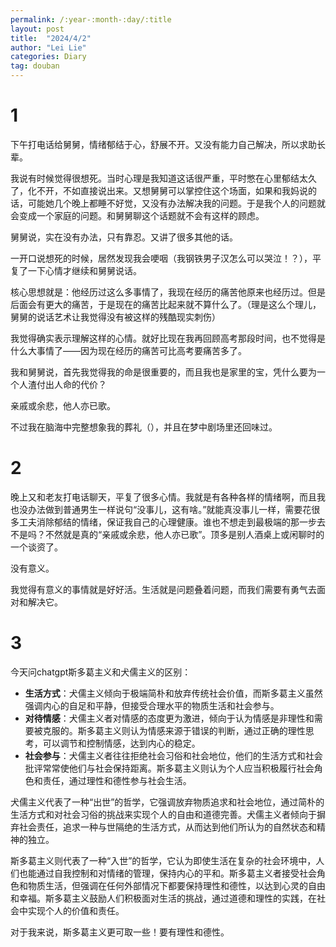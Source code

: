 ```yaml
---
permalink: /:year-:month-:day/:title
layout: post
title:  "2024/4/2"
author: "Lei Lie"
categories: Diary
tag: douban
---
```


# 1

下午打电话给舅舅，情绪郁结于心，舒展不开。又没有能力自己解决，所以求助长辈。

我说有时候觉得很想死。当时心理是我知道这话很严重，平时憋在心里郁结太久了，化不开，不如直接说出来。又想舅舅可以掌控住这个场面，如果和我妈说的话，可能她几个晚上都睡不好觉，又没有办法解决我的问题。于是我个人的问题就会变成一个家庭的问题。和舅舅聊这个话题就不会有这样的顾虑。

舅舅说，实在没有办法，只有靠忍。又讲了很多其他的话。

一开口说想死的时候，居然发现我会哽咽（我钢铁男子汉怎么可以哭泣！？），平复了一下心情才继续和舅舅说话。

核心思想就是：他经历过这么多事情了，我现在经历的痛苦他原来也经历过。但是后面会有更大的痛苦，于是现在的痛苦比起来就不算什么了。（理是这么个理儿，舅舅的说话艺术让我觉得没有被这样的残酷现实刺伤）

我觉得确实表示理解这样的心情。就好比现在我再回顾高考那段时间，也不觉得是什么大事情了——因为现在经历的痛苦可比高考要痛苦多了。

我和舅舅说，首先我觉得我的命是很重要的，而且我也是家里的宝，凭什么要为一个人渣付出人命的代价？

亲戚或余悲，他人亦已歌。

不过我在脑海中完整想象我的葬礼（），并且在梦中剧场里还回味过。

# 2

晚上又和老友打电话聊天，平复了很多心情。我就是有各种各样的情绪啊，而且我也没办法做到普通男生一样说句“没事儿，这有啥。”就能真没事儿一样，需要花很多工夫消除郁结的情绪，保证我自己的心理健康。谁也不想走到最极端的那一步去不是吗？不然就是真的“亲戚或余悲，他人亦已歌”。顶多是别人酒桌上或闲聊时的一个谈资了。

没有意义。

我觉得有意义的事情就是好好活。生活就是问题叠着问题，而我们需要有勇气去面对和解决它。

# 3

今天问chatgpt斯多葛主义和犬儒主义的区别：

- **生活方式**：犬儒主义倾向于极端简朴和放弃传统社会价值，而斯多葛主义虽然强调内心的自足和平静，但接受合理水平的物质生活和社会参与。
- **对待情感**：犬儒主义者对情感的态度更为激进，倾向于认为情感是非理性和需要被克服的。斯多葛主义则认为情感来源于错误的判断，通过正确的理性思考，可以调节和控制情感，达到内心的稳定。
- **社会参与**：犬儒主义者往往拒绝社会习俗和社会地位，他们的生活方式和社会批评常常使他们与社会保持距离。斯多葛主义则认为个人应当积极履行社会角色和责任，通过理性和德性参与社会生活。

犬儒主义代表了一种“出世”的哲学，它强调放弃物质追求和社会地位，通过简朴的生活方式和对社会习俗的挑战来实现个人的自由和道德完善。犬儒主义者倾向于摒弃社会责任，追求一种与世隔绝的生活方式，从而达到他们所认为的自然状态和精神的独立。

斯多葛主义则代表了一种“入世”的哲学，它认为即使生活在复杂的社会环境中，人们也能通过自我控制和对情绪的管理，保持内心的平和。斯多葛主义者接受社会角色和物质生活，但强调在任何外部情况下都要保持理性和德性，以达到心灵的自由和幸福。斯多葛主义鼓励人们积极面对生活的挑战，通过道德和理性的实践，在社会中实现个人的价值和责任。

对于我来说，斯多葛主义更可取一些！要有理性和德性。

